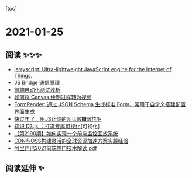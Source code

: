 
[toc]

# 2021-01-25

## 阅读 ✨✨✨

* [jerryscript: Ultra-lightweight JavaScript engine for the Internet of Things.](https://github.com/jerryscript-project/jerryscript)
* [JS Bridge 通信原理](https://mp.weixin.qq.com/s?__biz=MzA5NzkwNDk3MQ==&mid=2650596088&idx=1&sn=f7e83721338f13ae7d997439e073f306)
* [前端自动化测试浅析](https://mp.weixin.qq.com/s/bR9zOI2Y0VBty28riO7Qag)
* [如何将 Canvas 绘制过程转为视频](https://juejin.cn/post/6916796501851111431)
* [FormRender: 通过 JSON Schema 生成标准 Form，常用于自定义搭建配置界面生成](https://x-render.gitee.io/form-render/)
* [快过年了，用JS让你的网页放🎆烟花吧](https://juejin.cn/post/6916930617166807054)
* [初识 D3.js ：打造专属可视化](https://mp.weixin.qq.com/s/z9PKGmKyqtWds28ixg2MqA)[可视化]
* [【第2190期】如何实现一个前端监控回放系统](https://mp.weixin.qq.com/s/NrHcR8MrBiHPc0Li2N-z9g)
* [CDN与OSS构建灵活的全球资源加速方案实践经验](https://mp.weixin.qq.com/s/SW90i6ug1bTlouWNvnQ66Q)
* [阿里巴巴2021前端热门技术解读.pdf](../assets/pdf/阿里巴巴2021前端热门技术解读.pdf)

## 阅读延伸 ✨
